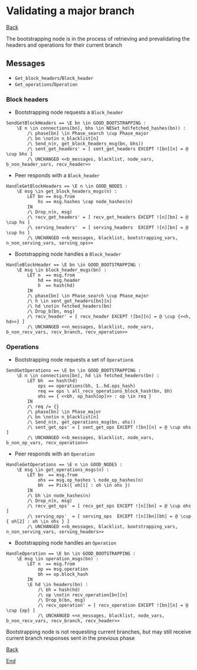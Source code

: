 # Validating a major branch

[Back](../phase_diagram_vertical.dot.svg)

The bootstrapping node is in the process of retrieving and prevalidating the headers and operations for their current branch

## Messages

- `Get_block_headers`/`Block_header`
- `Get_operations`/`Operation`

### Block headers

- Bootstrapping node requests a `Block_header`

```
SendGetBlockHeaders == \E bn \in GOOD_BOOTSTRAPPING :
    \E n \in connections[bn], bhs \in NESet_hd(fetched_hashes(bn)) :
        /\ phase[bn] \in Phase_search \cup Phase_major
        /\ bn \notin n_blacklist[n]
        /\ Send_n(n, get_block_headers_msg(bn, bhs))
        /\ sent_get_headers' = [ sent_get_headers EXCEPT ![bn][n] = @ \cup bhs ]
        /\ UNCHANGED <<b_messages, blacklist, node_vars, b_non_header_vars, recv_header>>
```

- Peer responds with a `Block_header`

```
HandleGetBlockHeaders == \E n \in GOOD_NODES :
    \E msg \in get_block_headers_msgs(n) :
        LET bn == msg.from
            hs == msg.hashes \cap node_hashes(n)
        IN
        /\ Drop_n(n, msg)
        /\ recv_get_headers' = [ recv_get_headers EXCEPT ![n][bn] = @ \cup hs ]
        /\ serving_headers'  = [ serving_headers  EXCEPT ![n][bn] = @ \cup hs ]
        /\ UNCHANGED <<b_messages, blacklist, bootstrapping_vars, n_non_serving_vars, serving_ops>>
```

- Bootstrapping node handles a `Block_header`

```
HandleBlockHeader == \E bn \in GOOD_BOOTSTRAPPING :
    \E msg \in block_header_msgs(bn) :
        LET n  == msg.from
            hd == msg.header
            h  == hash(hd)
        IN
        /\ phase[bn] \in Phase_search \cup Phase_major
        /\ h \in sent_get_headers[bn][n]
        /\ hd \notin fetched_headers(bn)
        /\ Drop_b(bn, msg)
        /\ recv_header' = [ recv_header EXCEPT ![bn][n] = @ \cup {<<h, hd>>} ]
        /\ UNCHANGED <<n_messages, blacklist, node_vars, b_non_recv_vars, recv_branch, recv_operation>>
```

### Operations

- Bootstrapping node requests a set of `Operation`s

```
SendGetOperations == \E bn \in GOOD_BOOTSTRAPPING :
    \E n \in connections[bn], hd \in fetched_headers(bn) :
        LET bh  == hash(hd)
            ops == operations(bh, 1..hd.ops_hash)
            req == ops \ all_recv_operations_block_hash(bn, bh)
            ohs == { <<bh, op_hash[op]>> : op \in req }
        IN
        /\ req /= {}
        /\ phase[bn] \in Phase_major
        /\ bn \notin n_blacklist[n]
        /\ Send_n(n, get_operations_msg(bn, ohs))
        /\ sent_get_ops' = [ sent_get_ops EXCEPT ![bn][n] = @ \cup ohs ]
        /\ UNCHANGED <<b_messages, blacklist, node_vars, b_non_op_vars, recv_operation>>
```

- Peer responds with an `Operation`

```
HandleGetOperations == \E n \in GOOD_NODES :
    \E msg \in get_operations_msgs(n) :
        LET bn  == msg.from
            ohs == msg.op_hashes \ node_op_hashes(n)
            bh  == Pick({ oh[1] : oh \in ohs })
        IN
        /\ bh \in node_hashes(n)
        /\ Drop_n(n, msg)
        /\ recv_get_ops' = [ recv_get_ops EXCEPT ![n][bn] = @ \cup ohs ]
        /\ serving_ops'  = [ serving_ops  EXCEPT ![n][bn][bh] = @ \cup { oh[2] : oh \in ohs } ]
        /\ UNCHANGED <<b_messages, blacklist, bootstrapping_vars, n_non_serving_vars, serving_headers>>
```

- Bootstrapping node handles an `Operation`

```
HandleOperation == \E bn \in GOOD_BOOTSTRAPPING :
    \E msg \in operation_msgs(bn) :
        LET n  == msg.from
            op == msg.operation
            bh == op.block_hash
        IN
        \E hd \in headers(bn) :
            /\ bh = hash(hd)
            /\ op \notin recv_operation[bn][n]
            /\ Drop_b(bn, msg)
            /\ recv_operation' = [ recv_operation EXCEPT ![bn][n] = @ \cup {op} ]
            /\ UNCHANGED <<n_messages, blacklist, node_vars, b_non_recv_vars, recv_branch, recv_header>>
```

Bootstrapping node is not requesting current branches, but may still receive current branch responses sent in the previous phase

[Back](../phase_diagram_vertical.dot.svg)

[End](../final.html)
